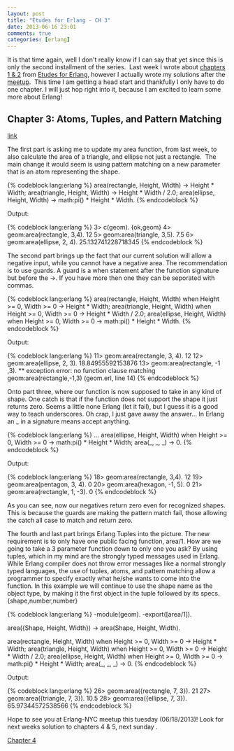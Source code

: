 ```yaml
---
layout: post
title: "Études for Erlang - CH 3"
date: 2013-06-16 23:01
comments: true
categories: [erlang]
---
```

It is that time again, well I don't really know if I can say that yet since this is only the second installment of the series.  Last week I wrote about [chapters 1 &amp; 2](/2013/06/14/etudes-for-erlang-ch-1-and-2/) from <a href="http://chimera.labs.oreilly.com/books/1234000000726" target="_blank">Etudes for Erlang</a>, however I actually wrote my solutions after the <a href="http://www.meetup.com/Erlang-NYC/events/122174852/" target="_blank">meetup</a>.  This time I am getting a head start and thankfully I only have to do one chapter. I will just hop right into it, because I am excited to learn some more about Erlang!<!--more-->
<h2>Chapter 3: Atoms, Tuples, and Pattern Matching</h2>
<a href="http://chimera.labs.oreilly.com/books/1234000000726/ch03.html" target="_blank">link</a>

The first part is asking me to update my area function, from last week, to also calculate the area of a triangle, and ellipse not just a rectangle.  The main change it would seem is using pattern matching on a new parameter that is an atom representing the shape.

{% codeblock lang:erlang %}
area(rectangle, Height, Width) ->
	Height * Width;
area(triangle, Height, Width) ->
	Height * Width / 2.0;
area(ellipse, Height, Width) ->
	math:pi() * Height * Width.
{% endcodeblock %}

Output:

{% codeblock lang:erlang %}
3> c(geom).
{ok,geom}
4> geom:area(rectangle, 3,4).
12
5> geom:area(triangle, 3,5).
7.5
6> geom:area(ellipse, 2, 4).
25.132741228718345
{% endcodeblock %}

The second part brings up the fact that our current solution will allow a negative input, while you cannot have a negative area. The recommendation is to use guards. A guard is a when statement after the function signature but before the -&gt;. If you have more then one they can be seporated with commas.

{% codeblock lang:erlang %}
area(rectangle, Height, Width) when Height >= 0, Width >= 0 ->
	Height * Width;
area(triangle, Height, Width) when Height >= 0, Width >= 0  ->
	Height * Width / 2.0;
area(ellipse, Height, Width) when Height >= 0, Width >= 0  ->
	math:pi() * Height * Width.
{% endcodeblock %}

Output:

{% codeblock lang:erlang %}
11> geom:area(rectangle, 3, 4).
12
12> geom:area(ellipse, 2, 3).
18.84955592153876
13> geom:area(rectangle, -1 ,3).
** exception error: no function clause matching geom:area(rectangle,-1,3) (geom.erl, line 14)
{% endcodeblock %}

Onto part three, where our function is now supposed to take in any kind of shape. One catch is that if the function does not support the shape it just returns zero. Seems a little none Erlang (let it fail), but I guess it is a good way to teach underscores. Oh crap, I just gave away the answer... In Erlang an _ in a signature means accept anything.

{% codeblock lang:erlang %}
...
area(ellipse, Height, Width) when Height >= 0, Width >= 0  ->
	math:pi() * Height * Width;
area(_, _, _) ->
	0.
{% endcodeblock %}

Output:

{% codeblock lang:erlang %}
18> geom:area(rectangle, 3,4).
12
19> geom:area(pentagon, 3, 4).
0
20> geom:area(hexagon, -1, 5).
0
21> geom:area(rectangle, 1, -3).
0
{% endcodeblock %}

As you can see, now our negatives return zero even for recognized shapes. This is because the guards are making the pattern match fail, those allowing the catch all case to match and return zero.

The fourth and last part brings Erlang Tuples into the picture. The new requirement is to only have one public facing function, area/1. How are we going to take a 3 parameter function down to only one you ask? By using tuples, which in my mind are the strongly typed messages used in Erlang. While Erlang compiler does not throw error messages like a normal strongly typed languages, the use of tuples, atoms, and pattern matching allow a programmer to specify exactly what he/she wants to come into the function. In this example we will continue to use the shape name as the object type, by making it the first object in the tuple followed by its specs. {shape,number,number}

{% codeblock lang:erlang %}
-module(geom).
-export([area/1]).

area({Shape, Height, Width}) ->
	area(Shape, Height, Width).

area(rectangle, Height, Width) when Height >= 0, Width >= 0 ->
	Height * Width;
area(triangle, Height, Width) when Height >= 0, Width >= 0  ->
	Height * Width / 2.0;
area(ellipse, Height, Width) when Height >= 0, Width >= 0  ->
	math:pi() * Height * Width;
area(_, _, _) ->
	0.
{% endcodeblock %}

Output:

{% codeblock lang:erlang %}
26> geom:area({rectangle, 7, 3}).
21
27> geom:area({triangle, 7, 3}).
10.5
28> geom:area({ellipse, 7, 3}).
65.97344572538566
{% endcodeblock %}

Hope to see you at Erlang-NYC meetup this tuesday (06/18/2013)! Look for next weeks solution to chapters 4 &amp; 5, next sunday .

[Chapter 4](/2013/06/25/etudes-for-erlang-ch-4)